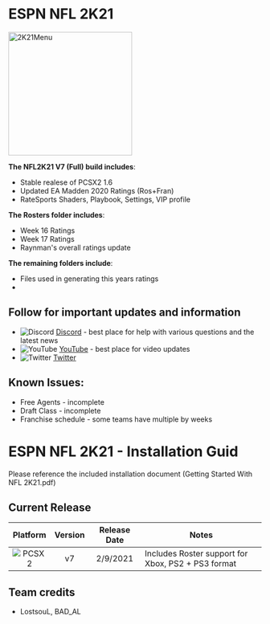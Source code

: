 # ESPN NFL 2K21
<img width="246" alt="2K21Menu" src="https://user-images.githubusercontent.com/69597675/124939775-67f4ef00-dfd7-11eb-99bd-84a7f4e441a0.png">

**The NFL2K21 V7 (Full) build includes**:
 - Stable realese of PCSX2 1.6
 - Updated EA Madden 2020 Ratings (Ros+Fran)
 - RateSports Shaders, Playbook, Settings, VIP profile

**The Rosters folder includes**:
 - Week 16 Ratings
 - Week 17 Ratings
 - Raynman's overall ratings update

**The remaining folders include**:
 - Files used in generating this years ratings
 - 
## Follow for important updates and information
* ![Discord](https://user-images.githubusercontent.com/69597675/124640725-d1e88980-de5b-11eb-926d-ec5f55b19a62.png) [Discord](https://discord.gg/sBVXzYb) - best place for help with various questions and the latest news
* ![YouTube](https://user-images.githubusercontent.com/69597675/124641345-9b5f3e80-de5c-11eb-80e3-4dc5fabc4137.png) [YouTube](https://www.youtube.com/lostsoul63b) - best place for video updates
* ![Twitter](https://user-images.githubusercontent.com/69597675/124641220-71a61780-de5c-11eb-8bd9-0c8c3ad46949.png) [Twitter](https://twitter.com/blostsou)

## Known Issues:
* Free Agents - incomplete
* Draft Class - incomplete
* Franchise schedule - some teams have multiple by weeks

# ESPN NFL 2K21 - Installation Guid
Please reference the included installation document (Getting Started With NFL 2K21.pdf)

## Current Release
| Platform | Version | Release Date  | Notes |
| :-------------: | :-------------: | :-------------: | ------------- |
| ![PCSX2](https://user-images.githubusercontent.com/69597675/124647169-9baf0800-de63-11eb-974c-a7a4b2aecc1d.png) | v7  | 2/9/2021  | Includes Roster support for Xbox, PS2 + PS3 format  |

## Team credits
* LostsouL, BAD_AL
